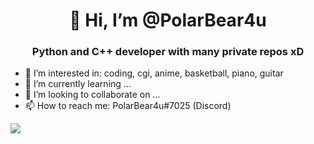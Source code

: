 <h1 align="center">👋 Hi, I’m @PolarBear4u</h1>
<h3 align="center">Python and C++ developer with many private repos xD</h3>

- 👀 I’m interested in: coding, cgi, anime, basketball, piano, guitar
- 🌱 I’m currently learning ...
- 💞️ I’m looking to collaborate on ...
- 📫 How to reach me: PolarBear4u#7025 (Discord)

<p><img align="left" src="https://github-readme-stats.vercel.app/api?username=PolarBear4u&count_private=true&show_icons=true" /></p>






<!---
PolarBear4u/PolarBear4u is a ✨ special ✨ repository because its `README.md` (this file) appears on your GitHub profile.
You can click the Preview link to take a look at your changes.
--->
